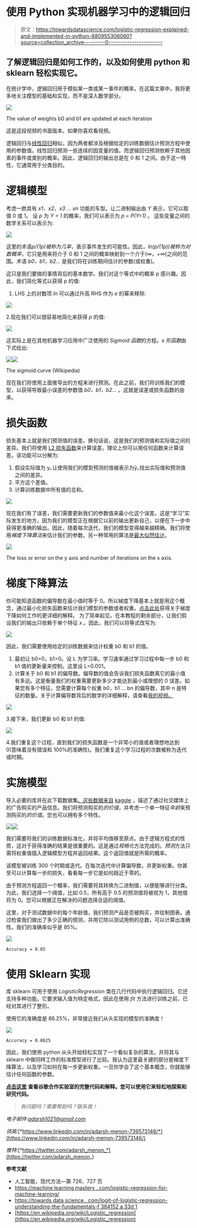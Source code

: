 # 使用 Python 实现机器学习中的逻辑回归

> 原文：<https://towardsdatascience.com/logistic-regression-explained-and-implemented-in-python-880955306060?source=collection_archive---------0----------------------->

## 了解逻辑回归是如何工作的，以及如何使用 python 和 sklearn 轻松实现它。

在统计学中，逻辑回归用于模拟某一类或某一事件的概率。在这篇文章中，我将更多地关注模型的基础和实现，而不是深入数学部分。

![](img/b9396e91f05990a39c74623ed669544c.png)

The value of weights b0 and b1 are updated at each iteration

这是这段视频的书面版本。如果你喜欢看视频。

逻辑回归与[线性回归](/linear-regression-using-gradient-descent-97a6c8700931)相似，因为两者都涉及根据给定的训练数据估计预测方程中使用的参数值。线性回归预测一些连续的因变量的值。而逻辑回归预测依赖于其他因素的事件或类别的概率。因此，逻辑回归的输出总是在 0 和 1 之间。由于这一特性，它通常用于分类目的。

# 逻辑模型

考虑一款具有 *x1、x2、x3 … xn* 功能的车型。让二进制输出由 *Y* 表示，它可以取值 0 或 1。
设 *p* 为 *Y = 1* 的概率，我们可以表示为 *p = P(Y=1)* 。
这些变量之间的数学关系可以表示为:

![](img/8e2c79ecb4bec3d35a9ee129a865e5af.png)

这里的术语*p/(1p)*被称为*几率*，表示事件发生的可能性。因此，*ln(p/(1p))*被称为*对数概率*，它只是用来将介于 0 和 1 之间的概率映射到一个介于(∞，+∞)之间的范围。术语 *b0，b1，b2…* 是我们将在训练期间估计的参数(或权重)。

这只是我们要做的事情背后的基本数学。我们对这个等式中的概率 p 感兴趣。因此，我们简化等式以获得 p 的值:

1.  LHS 上的对数项 *ln* 可以通过升高 RHS 作为 *e* 的幂来移除:

![](img/468eaf7f5430d4c33919be01bb9bbdf6.png)

2.现在我们可以很容易地简化来获得 *p* 的值:

![](img/d311592ff37bd96c2eb4da482ac19b80.png)

这实际上是在其他机器学习应用中广泛使用的 *Sigmoid 函数*的方程。*s 形函数*由下式给出:

![](img/f8c915caf5901c816503932d0a212371.png)![](img/e1d9c383bb0c14c104fa316ddf1f0e23.png)

The sigmoid curve (Wikipedia)

现在我们将使用上面推导出的方程来进行预测。在此之前，我们将训练我们的模型，以获得导致最小误差的参数值 *b0，b1，b2…* 。这就是误差或损失函数的由来。

# 损失函数

损失基本上就是我们预测值的误差。换句话说，这是我们的预测值和实际值之间的差异。我们将使用 [L2 损失函数](https://afteracademy.com/blog/what-are-l1-and-l2-loss-functions)来计算误差。理论上你可以用任何函数来计算误差。该功能可以分解为:

1.  假设实际值为 yᵢ.让使用我们的模型预测的值被表示为ȳᵢ.找出实际值和预测值之间的差异。
2.  平方这个差值。
3.  计算训练数据中所有值的总和。

![](img/1decef963efb32a5443489c0510fd7f8.png)

现在我们有了误差，我们需要更新我们的参数值来最小化这个误差。这是“学习”实际发生的地方，因为我们的模型正在根据它以前的输出更新自己，以便在下一步中获得更准确的输出。因此，随着每次迭代，我们的模型变得越来越精确。我们将使用*梯度下降算法*来估计我们的参数。另一种常用的算法是[最大似然估计](https://en.wikipedia.org/wiki/Maximum_likelihood_estimation)。

![](img/7348f7cf2c0ee6603dd57878d85b7afb.png)

The loss or error on the y axis and number of iterations on the x axis.

# 梯度下降算法

你可能知道函数的偏导数在最小值时等于 0。所以梯度下降基本上就是用这个概念，通过最小化损失函数来估计我们模型的参数或者权重。[点击此处](https://www.youtube.com/watch?v=4PHI11lX11I)获得关于梯度下降如何工作的更详细的解释。
为了简单起见，在本教程的剩余部分，让我们假设我们的输出只依赖于单个特征 *x* 。因此，我们可以将等式改写为:

![](img/ea98c2b4738313c9c055684eadc7086f.png)

因此，我们需要使用给定的训练数据来估计权重 b0 和 b1 的值。

1.  最初让 b0=0，b1=0。设 L 为学习率。学习速率通过学习过程中每一步 b0 和 b1 值的更新量来控制。这里设 L=0.001。
2.  计算关于 b0 和 b1 的偏导数。偏导数的值会告诉我们损失函数离它的最小值有多远。这是衡量我们的权重需要更新多少才能达到最小或理想的 0 误差。如果您有多个特征，您需要计算每个权重 b0，b1 … bn 的偏导数，其中 n 是特征的数量。关于计算偏导数背后的数学的详细解释，请查看[我的视频。](https://youtu.be/l8VEth6leXA)

![](img/61f551a746705a7a83918aa4deb9c40e.png)

3.接下来，我们更新 b0 和 b1 的值:

![](img/342b69573a54d69729b06065cfbd2444.png)

4.我们重复这个过程，直到我们的损失函数是一个非常小的值或者理想地达到 0(意味着没有错误和 100%的准确性)。我们重复这个学习过程的次数被称为迭代或时期。

# 实施模型

导入必要的库并在此下载数据集[。这些数据来自](https://drive.google.com/uc?id=15WAD9_4CpUK6EWmgWVXU8YMnyYLKQvW8&export=download) [kaggle](https://www.kaggle.com/rakeshrau/social-network-ads) ，描述了通过社交媒体上的广告购买的产品信息。我们将预测购买的*的价值*，并考虑一个单一特征*年龄*来预测购买的*的价值*。您也可以拥有多个特性。

![](img/f1a35f4ae0bc6e70562203a4f8a15d3e.png)![](img/ca6d84147abf1b8abea073c061ed510e.png)

我们需要将我们的训练数据标准化，并将平均值移至原点。由于逻辑方程式的性质，这对于获得准确的结果是很重要的。这是通过*规格化*方法完成的。*预测*方法只需将权重值插入逻辑模型方程并返回结果。这个返回值就是所需的概率。

该模型被训练 300 个时期或迭代。在每次迭代中计算偏导数，并更新权重。你甚至可以计算每一步的损失，看看每一步它是如何趋近于零的。

由于预测方程返回一个概率，我们需要将其转换为二进制值，以便能够进行分类。为此，我们选择一个阈值，比如 0.5，所有高于 0.5 的预测值将被视为 1，其他值将为 0。您可以根据正在解决的问题选择合适的阈值。

这里，对于测试数据中的每个年龄值，我们预测产品是否被购买，并绘制图表。通过检查我们做出了多少正确的预测，并用它除以测试用例的总数，可以计算出准确性。我们的准确率似乎是 85%。

![](img/7f58846b747ffd390b615d8496869a9f.png)

```
Accuracy = 0.85
```

# 使用 Sklearn 实现

库 sklearn 可用于使用 *LogisticRegression* 类在几行代码中执行逻辑回归。它还支持多种功能。它要求输入值为特定格式，因此在使用 *fit* 方法进行训练之前，已经对其进行了整形。

使用它的准确度是 86.25%，非常接近我们从头实现的模型的准确度！

![](img/7f58846b747ffd390b615d8496869a9f.png)

```
Accuracy = 0.8625
```

因此，我们使用 python 从头开始轻松实现了一个看似复杂的算法，并将其与 sklearn 中做同样工作的标准模型进行了比较。我认为这里最关键的部分是梯度下降算法，以及学习如何在每一步更新权重。一旦你学会了这个基本概念，你就能够估计任何函数的参数。

[**点击这里**](https://colab.research.google.com/drive/1qmdfU8tzZ08D3O84qaD11Ffl9YuNUvlD) **查看谷歌合作实验室的完整代码和解释。您可以使用它来轻松地探索和研究代码。**

> *有问题吗？需要帮助吗？联系我！*

*电子邮件:adarsh1021@gmail.com*

*领英:*[*https://www.linkedin.com/in/adarsh-menon-739573146/*](https://www.linkedin.com/in/adarsh-menon-739573146/)

*推特:*[*https://twitter.com/adarsh_menon_*](https://twitter.com/adarsh_menon_)

**参考文献**

*   人工智能，现代方法—第 726、727 页
*   [https://machine learning mastery . com/logistic-regression-for-machine-learning/](https://machinelearningmastery.com/logistic-regression-for-machine-learning/)
*   [https://towards data science . com/logit-of-logistic-regression-understanding-the-fundamentals-f 384152 a 33d 1](/logit-of-logistic-regression-understanding-the-fundamentals-f384152a33d1)
*   [https://en.wikipedia.org/wiki/Logistic_regression](https://en.wikipedia.org/wiki/Logistic_regression)
